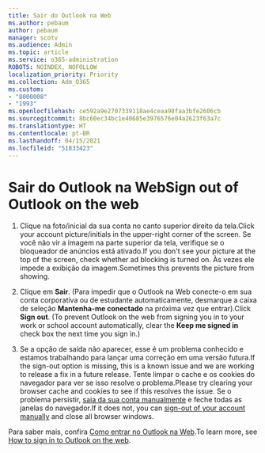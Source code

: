 ```yaml
---
title: Sair do Outlook na Web
ms.author: pebaum
author: pebaum
manager: scotv
ms.audience: Admin
ms.topic: article
ms.service: o365-administration
ROBOTS: NOINDEX, NOFOLLOW
localization_priority: Priority
ms.collection: Adm_O365
ms.custom:
- "8000008"
- "1993"
ms.openlocfilehash: ce592a9e2707339118ae4ceaa98faa3bfe2606cb
ms.sourcegitcommit: 8bc60ec34bc1e40685e3976576e04a2623f63a7c
ms.translationtype: HT
ms.contentlocale: pt-BR
ms.lasthandoff: 04/15/2021
ms.locfileid: "51833423"
---
```

# <a name="sign-out-of-outlook-on-the-web"></a><span data-ttu-id="4d076-102">Sair do Outlook na Web</span><span class="sxs-lookup"><span data-stu-id="4d076-102">Sign out of Outlook on the web</span></span>

1. <span data-ttu-id="4d076-103">Clique na foto/inicial da sua conta no canto superior direito da tela.</span><span class="sxs-lookup"><span data-stu-id="4d076-103">Click your account picture/initials in the upper-right corner of the screen.</span></span> <span data-ttu-id="4d076-104">Se você não vir a imagem na parte superior da tela, verifique se o bloqueador de anúncios está ativado.</span><span class="sxs-lookup"><span data-stu-id="4d076-104">If you don't see your picture at the top of the screen, check whether ad blocking is turned on.</span></span> <span data-ttu-id="4d076-105">Às vezes ele impede a exibição da imagem.</span><span class="sxs-lookup"><span data-stu-id="4d076-105">Sometimes this prevents the picture from showing.</span></span>

2. <span data-ttu-id="4d076-106">Clique em **Sair**. (Para impedir que o Outlook na Web conecte-o em sua conta corporativa ou de estudante automaticamente, desmarque a caixa de seleção **Mantenha-me conectado** na próxima vez que entrar).</span><span class="sxs-lookup"><span data-stu-id="4d076-106">Click **Sign out**. (To prevent Outlook on the web from signing you in to your work or school account automatically, clear the **Keep me signed in** check box the next time you sign in.)</span></span>

3. <span data-ttu-id="4d076-107">Se a opção de saída não aparecer, esse é um problema conhecido e estamos trabalhando para lançar uma correção em uma versão futura.</span><span class="sxs-lookup"><span data-stu-id="4d076-107">If the sign-out option is missing, this is a known issue and we are working to release a fix in a future release.</span></span>  <span data-ttu-id="4d076-108">Tente limpar o cache e os cookies do navegador para ver se isso resolve o problema.</span><span class="sxs-lookup"><span data-stu-id="4d076-108">Please try clearing your browser cache and cookies to see if this resolves the issue.</span></span>  <span data-ttu-id="4d076-109">Se o problema persistir, [saia da sua conta manualmente](https://login.live.com/logout.srf) e feche todas as janelas do navegador.</span><span class="sxs-lookup"><span data-stu-id="4d076-109">If it does not, you can [sign-out of your account manually](https://login.live.com/logout.srf) and close all browser windows.</span></span>

<span data-ttu-id="4d076-110">Para saber mais, confira [Como entrar no Outlook na Web](https://support.office.com/article/how-to-sign-in-to-outlook-on-the-web-763fab4d-0138-4814-b450-37fc286bcb79).</span><span class="sxs-lookup"><span data-stu-id="4d076-110">To learn more, see [How to sign in to Outlook on the web](https://support.office.com/article/how-to-sign-in-to-outlook-on-the-web-763fab4d-0138-4814-b450-37fc286bcb79).</span></span>
